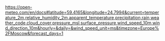 https://open-meteo.com/en/docs#latitude=59.4165&longitude=24.7994&current=temperature_2m,relative_humidity_2m,apparent_temperature,precipitation,rain,weather_code,cloud_cover,pressure_msl,surface_pressure,wind_speed_10m,wind_direction_10m&hourly=&daily=&wind_speed_unit=ms&timezone=Europe%2FMoscow&forecast_days=1
